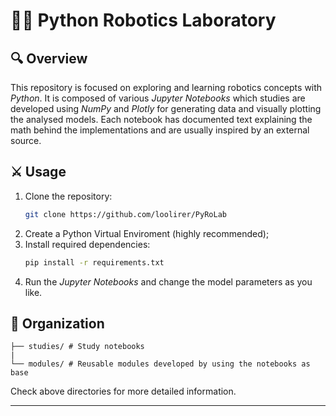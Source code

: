 # 🐍🤖 Python Robotics Laboratory 

## 🔍 Overview

This repository is focused on exploring and learning robotics concepts with *Python*. It is composed of various *Jupyter Notebooks* which studies are developed using *NumPy* and *Plotly* for generating data and visually plotting the analysed models. Each notebook has documented text explaining the math behind the implementations and are usually inspired by an external source.

## ⚔️ Usage 

1. Clone the repository:
    ```bash
    git clone https://github.com/loolirer/PyRoLab
    ```
2. Create a Python Virtual Enviroment (highly recommended);
3. Install required dependencies:
    ```bash
    pip install -r requirements.txt
    ```
4. Run the *Jupyter Notebooks* and change the model parameters as you like.

## 📂 Organization

    ├── studies/ # Study notebooks
    |
    └── modules/ # Reusable modules developed by using the notebooks as base 

Check above directories for more detailed information.

---